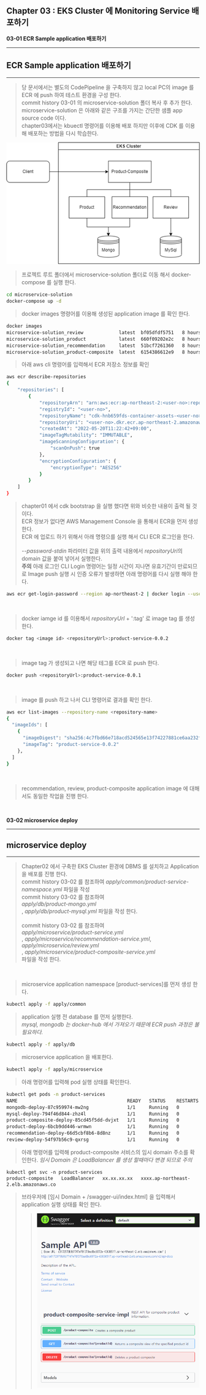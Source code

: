 ## Chapter 03 : EKS Cluster 에 Monitoring Service 배포하기

**03-01 ECR Sample application 배포하기**

---
## ECR Sample application 배포하기
---
> 당 문서에서는 별도의 CodePipeline 을 구축하지 않고 local PC의 image 를 ECR 에 push 하여 테스트 환경을 구성 한다.<br/>
> commit history 03-01 의 microservice-solution 폴더 복사 후 추가 한다.<br/>
> microservice-solution 은 아래와 같은 구조를 가지는 간단한 샘플 app source code 이다. <br/>
> chapter03에서는 kbuectl 명령어를 이용해 배포 하지만 이후에 CDK 를 이용해 배포하는 방법을 다시 학습한다.

![microservice](./img/microservice.drawio.png)

> 프로젝트 루트 폴더에서 microservice-solution 폴더로 이동 해서 docker-compose 를 실행 한다.
```bash
cd microservice-solution
docker-compose up -d
```

> docker images 명령어를 이용해 생성된 application image 를 확인 한다.
```bash
docker images
microservice-solution_review             latest  bf05dfdf5751   8 hours ago    515MB
microservice-solution_product            latest  660f09202e2c   8 hours ago    504MB
microservice-solution_recommendation     latest  51bcf7261360   8 hours ago    504MB
microservice-solution_product-composite  latest  6154386612e9   8 hours ago    501MB
```
> 아래 aws cli 명령어를 입력해서 ECR 저장소 정보를 확인
```bash
aws ecr describe-repositories
{
    "repositories": [
        {
            "repositoryArn": "arn:aws:ecr:ap-northeast-2:<user-no>:repository/cdk-hnb659fds-container-assets-<user-no>-ap-northeast-2",
            "registryId": "<user-no>",
            "repositoryName": "cdk-hnb659fds-container-assets-<user-no>-ap-northeast-2",
            "repositoryUri": "<user-no>.dkr.ecr.ap-northeast-2.amazonaws.com/cdk-hnb659fds-container-assets-<user-no>-ap-northeast-2",
            "createdAt": "2022-05-20T11:22:42+09:00",
            "imageTagMutability": "IMMUTABLE",
            "imageScanningConfiguration": {
                "scanOnPush": true
            },
            "encryptionConfiguration": {
                "encryptionType": "AES256"
            }
        }
    ]
}
```
> chapter01 에서 cdk bootstrap 을 실행 했다면 위와 비슷한 내용이 출력 될 것이다.<br/>
> ECR 정보가 없다면 AWS Management Console 을 통해서 ECR을 먼저 생성한다.<br/>
> ECR 에 업로드 하기 위해서 아래 명령으를 실행 해서 CLI ECR 로그인을 한다. <br/>
> <br/>
> *--password-stdin* 파라미터 값을 위의 출력 내용에서 *repositoryUri*의 domain 값을 붙여 넣어서 실행한다.<br/>
> **주의** 아래 로그인 CLI Login 명령어는 일정 시간이 지나면 유효기간이 만료되므로 Image push 실행 시 인증 오류가 발생하면 아래 명령어를 다시 실행 해야 한다.
```bash
aws ecr get-login-password --region ap-northeast-2 | docker login --username AWS --password-stdin <user-no>.dkr.ecr.ap-northeast-2.amazonaws.com
```
<br/>

> docker iamge id 를 이용해서 *repositoryUrl* + ':tag' 로 image tag 를 생성 한다.
```bash
docker tag <image id> <repositoryUrl>:product-service-0.0.2
```
<br/>

> image tag 가 생성되고 나면 해당 테그를 ECR 로 push 한다.
```bash
docker push <repositoryUrl>:product-service-0.0.1
```
<br/>

> image 를 push 하고 나서 CLI 명령어로 결과를 확인 한다.
```bash
aws ecr list-images --repository-name <repository-name>
{
  "imageIds": [
    {
      "imageDigest": "sha256:4c7fbd66e718acd524565e13f74227881ce6aa232f731df0eb6b722f3c8b6c62",
      "imageTag": "product-service-0.0.2"
    },
  ]
}
```
<br/>

> recommendation, review, product-composite application image 에 대해서도 동일한 작업을 진행 한다.
<br/>

**03-02 microservice deploy**

---
## microservice deploy
--- 
> Chapter02 에서 구축한 EKS Cluster 환경에 DBMS 를 설치하고 Application 을 배포를 진행 한다.<br/>
> commit history 03-02 를 참조하여 *apply/common/product-service-namespace.yml* 파일을 작성<br/>
> commit history 03-02 를 참조하여 <br/>*apply/db/product-mongo.yml*<br/>, *apply/db/product-mysql.yml* 파일을 작성 한다.<br/>
> <br/>
> commit history 03-02 를 참조하여 <br/>*apply/microservice/product-service.yml*<br/>, *apply/microservice/recommendation-service.yml*, *apply/microservice/review.yml*<br/>, *apply/microservice/product-composite-service.yml*<br/> 파일을 작성 한다.
<br/>

> microservice application namespace [product-services]를 먼저 생성 한다.
```bash
kubectl apply -f apply/common
```
> application 실행 전 database 를 먼저 실행한다.<br/>
> *mysql, mongodb 는 docker-hub 에서 가져오기 때문에 ECR push 과정은 불필요하다.*
```bash
kubectl apply -f apply/db
```
> microservice application 을 배포한다.
```bash
kubectl apply -f apply/microservice
```

> 아래 명령어를 입력해 pod 실행 상태를 확인한다.
```bash
kubectl get pods -n product-services
NAME                                        READY   STATUS    RESTARTS   AGE
mongodb-deploy-87c959974-mw2ng              1/1     Running   0          3h9m
mysql-deploy-794f46d844-zhz4l               1/1     Running   0          3h9m
product-composite-deploy-85cd45f5dd-dvjxt   1/1     Running   0          165m
product-deploy-6bcb9dd446-wrmwn             1/1     Running   0          165m
recommendation-deploy-66d5cbf8b6-8d8nz      1/1     Running   0          165m
review-deploy-54f97b56c9-qxrsg              1/1     Running   0          165m
```

> 아래 명령어를 입력해 product-composite 서비스의 임시 domain 주소를 확인한다.
> *임시 Domain 은 LoadBalancer 를 생성 할때마다 변경 되므로 주의*
```
kubectl get svc -n product-services
product-composite   LoadBalancer   xx.xx.xx.xx   xxxx.ap-northeast-2.elb.amazonaws.co
```
> 브라우저에 [임시 Domain + /swagger-ui/index.html] 을 입력해서 application 실행 상태를 확인 한다.
> > ![swagger-index](./img/swagger-index.png)
